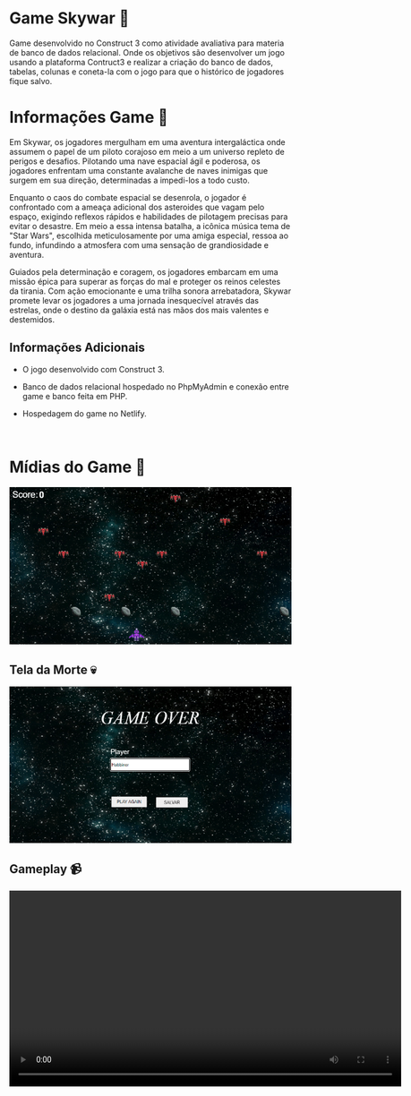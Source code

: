 # Game Skywar 🚀

Game desenvolvido no Construct 3 como atividade avaliativa para materia de banco de dados relacional. Onde os objetivos são desenvolver um jogo usando a plataforma Contruct3 e realizar a criação do banco de dados, tabelas, colunas e coneta-la com o jogo para que o histórico de jogadores fique salvo.

# Informações Game 👾

Em Skywar, os jogadores mergulham em uma aventura intergaláctica onde assumem o papel de um piloto corajoso em meio a um universo repleto de perigos e desafios. Pilotando uma nave espacial ágil e poderosa, os jogadores enfrentam uma constante avalanche de naves inimigas que surgem em sua direção, determinadas a impedi-los a todo custo.

Enquanto o caos do combate espacial se desenrola, o jogador é confrontado com a ameaça adicional dos asteroides que vagam pelo espaço, exigindo reflexos rápidos e habilidades de pilotagem precisas para evitar o desastre. Em meio a essa intensa batalha, a icônica música tema de "Star Wars", escolhida meticulosamente por uma amiga especial, ressoa ao fundo, infundindo a atmosfera com uma sensação de grandiosidade e aventura.

Guiados pela determinação e coragem, os jogadores embarcam em uma missão épica para superar as forças do mal e proteger os reinos celestes da tirania. Com ação emocionante e uma trilha sonora arrebatadora, Skywar promete levar os jogadores a uma jornada inesquecível através das estrelas, onde o destino da galáxia está nas mãos dos mais valentes e destemidos.

## Informações Adicionais

- O jogo desenvolvido com Construct 3.

- Banco de dados relacional hospedado no PhpMyAdmin e conexão entre game e banco feita em PHP.

- Hospedagem do game no Netlify.

<br>

# Mídias do Game 📸

<img src="images/img01.png">

## Tela da Morte  💀

<img src="images/img02.png">

## Gameplay 📹

<video width="700px" controls src="media/vd01.mp4">

<hr>



